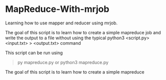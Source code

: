 # MapReduce-With-mrjob
Learning how to use mapper and reducer using mrjob.

The goal of this script is to learn how to create a simple mapreduce job and write the output to a file without using the typical python3 <script.py> <input.txt> > <output.txt> command

This script can be run using
> py mapreduce.py
or
> python3 mapreduce.py

The goal of this script is to learn how to create a simple mapreduce 
